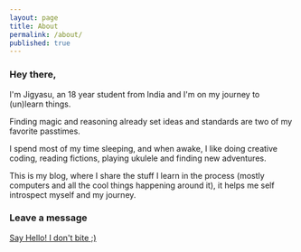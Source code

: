 ```yaml
---
layout: page
title: About
permalink: /about/
published: true
---
```


### Hey there,

I'm Jigyasu, an 18 year student from India and I'm on my journey to (un)learn things.

Finding magic and reasoning already set ideas and standards are two of my favorite passtimes.

I spend most of my time sleeping, and when awake, I like doing creative coding, reading fictions, playing ukulele and finding new adventures.

This is my blog, where I share the stuff I learn in the process (mostly computers and all the cool things happening around it), it helps me self introspect myself and my journey. 



### Leave a message

[Say Hello! I don't bite ;)](https://forms.gle/7sShsaN6Bz5pczzd7)

